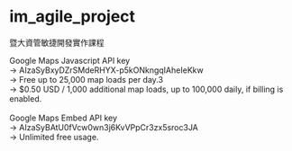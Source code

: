 # im_agile_project
暨大資管敏捷開發實作課程

Google Maps Javascript API key <br />
-> AIzaSyBxyDZrSMdeRHYX-p5kONkngqIAheIeKkw <br />
-> Free up to 25,000 map loads per day.3 <br />
-> $0.50 USD / 1,000 additional map loads, up to 100,000 daily, if billing is enabled. <br />
<br />
Google Maps Embed API key<br />
-> AIzaSyBAtU0fVcw0wn3j6KvVPpCr3zx5sroc3JA<br />
-> Unlimited free usage.<br />
